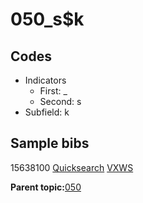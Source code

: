# 050\_s$k

## Codes

-   Indicators
    -   First: \_
    -   Second: s
-   Subfield: k

## Sample bibs

15638100 [Quicksearch](https://search.library.yale.edu/catalog/15638100) [VXWS](http://prodorbis.library.yale.edu:7014/vxws/GetHoldingsService?bibId=15638100)

**Parent topic:**[050](../../tags/050/050.md)

